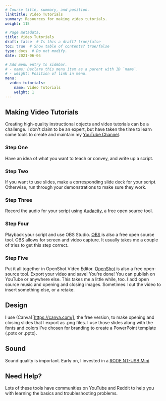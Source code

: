 ```yaml
---
# Course title, summary, and position.
linktitle: Video Tutorials
summary: Resources for making video tutorials.
weight: 115

# Page metadata.
title: Video Tutorials
draft: false  # Is this a draft? true/false
toc: true  # Show table of contents? true/false
type: docs  # Do not modify.
date: 2021-06-04

# Add menu entry to sidebar.
# - name: Declare this menu item as a parent with ID `name`.
# - weight: Position of link in menu.
menu:
  video tutorials:
    name: Video Tutorials
    weight: 1
---
```

## Making Video Tutorials

Creating high-quality instructional objects and video tutorials can be a challenge. I don't claim to be an expert, but have taken the time to learn some tools to create and maintain my [YouTube Channel](https://www.youtube.com/channel/UCMqAATLPshn8Znip6E3QMSw).

### Step One

Have an idea of what you want to teach or convey, and write up a script.

### Step Two

If you want to use slides, make a corresponding slide deck for your script. Otherwise, run through your demonstrations to make sure they work.

### Step Three

Record the audio for your script using [Audacity](https://www.audacityteam.org/), a free open source tool.

### Step Four

Playback your script and use OBS Studio. [OBS](https://obsproject.com/) is also a free open source tool. OBS allows for screen and video capture. It usually takes me a couple of tries to get this step correct.

### Step Five

Put it all together in OpenShot Video Editor. [OpenShot](https://www.openshot.org/) is also a free open-source tool. Export your video and save! You're done! You can publish on YouTube or anywhere else. This takes me a little while, too. I add open source music and opening and closing images. Sometimes I cut the video to insert something else, or a retake. 

## Design

I use (Canva)[https://canva.com/], the free version, to make opening and closing slides that I export as .png files. I use those slides along with the fonts and colors I've chosen for branding to create a PowerPoint template (.potx or .pptx).

## Sound

Sound quality is important. Early on, I invested in a [RODE NT-USB Mini](https://www.bhphotovideo.com/c/product/1540109-REG/rode_nt_usb_mini_usb_microphone.html).
## Need Help?

Lots of these tools have communities on YouTube and Reddit to help you with learning the basics and troubleshooting problems.
